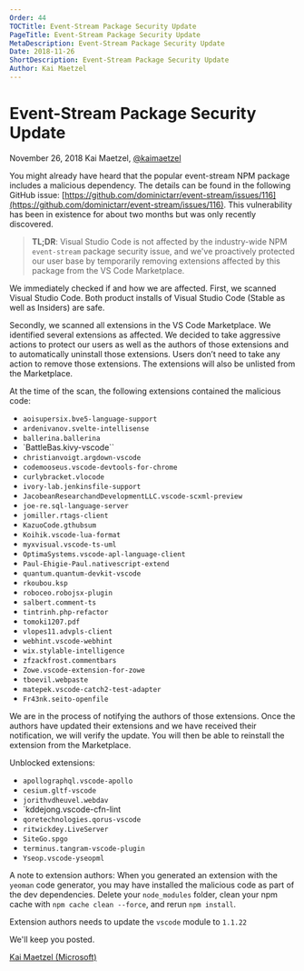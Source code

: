```yaml
---
Order: 44
TOCTitle: Event-Stream Package Security Update
PageTitle: Event-Stream Package Security Update
MetaDescription: Event-Stream Package Security Update
Date: 2018-11-26
ShortDescription: Event-Stream Package Security Update
Author: Kai Maetzel
---
```

# Event-Stream Package Security Update

November 26, 2018 Kai Maetzel, [@kaimaetzel](https://twitter.com/kaimaetzel)

You might already have heard that the popular event-stream NPM package includes a malicious dependency. The details can be found in the following GitHub issue: [https://github.com/dominictarr/event-stream/issues/116](https://github.com/dominictarr/event-stream/issues/116). This vulnerability has been in existence for about two months but was only recently discovered.

>**TL;DR**: Visual Studio Code is not affected by the industry-wide NPM `event-stream` package security issue, and we've proactively protected our user base by temporarily removing extensions affected by this package from the VS Code Marketplace.

We immediately checked if and how we are affected. First, we scanned Visual Studio Code. Both product installs of Visual Studio Code (Stable as well as Insiders) are safe.

Secondly, we scanned all extensions in the VS Code Marketplace. We identified several extensions as affected. We decided to take aggressive actions to protect our users as well as the authors of those extensions and to automatically uninstall those extensions. Users don’t need to take any action to remove those extensions. The extensions will also be unlisted from the Marketplace.

At the time of the scan, the following extensions contained the malicious code:

* `aoisupersix.bve5-language-support`
* `ardenivanov.svelte-intellisense`
* `ballerina.ballerina`
* `BattleBas.kivy-vscode``
* `christianvoigt.argdown-vscode`
* `codemooseus.vscode-devtools-for-chrome`
* `curlybracket.vlocode`
* `ivory-lab.jenkinsfile-support`
* `JacobeanResearchandDevelopmentLLC.vscode-scxml-preview`
* `joe-re.sql-language-server`
* `jomiller.rtags-client`
* `KazuoCode.gthubsum`
* `Koihik.vscode-lua-format`
* `myxvisual.vscode-ts-uml`
* `OptimaSystems.vscode-apl-language-client`
* `Paul-Ehigie-Paul.nativescript-extend`
* `quantum.quantum-devkit-vscode`
* `rkoubou.ksp`
* `roboceo.robojsx-plugin`
* `salbert.comment-ts`
* `tintrinh.php-refactor`
* `tomoki1207.pdf`
* `vlopes11.advpls-client`
* `webhint.vscode-webhint`
* `wix.stylable-intelligence`
* `zfzackfrost.commentbars`
* `Zowe.vscode-extension-for-zowe`
* `tboevil.webpaste`
* `matepek.vscode-catch2-test-adapter`
* `Fr43nk.seito-openfile`

We are in the process of notifying the authors of those extensions. Once the authors have updated their extensions and we have received their notification, we will verify the update. You will then be able to reinstall the extension from the Marketplace.

Unblocked extensions:
* `apollographql.vscode-apollo`
* `cesium.gltf-vscode`
* `jorithvdheuvel.webdav`
* `kddejong.vscode-cfn-lint
* `qoretechnologies.qorus-vscode`
* `ritwickdey.LiveServer`
* `SiteGo.spgo`
* `terminus.tangram-vscode-plugin`
* `Yseop.vscode-yseopml`

A note to extension authors: When you generated an extension with the `yeoman` code generator, you may have installed the malicious code as part of the dev dependencies. Delete your `node_modules` folder, clean your npm cache with `npm cache clean --force`, and rerun `npm install`.

Extension authors needs to update the `vscode` module to `1.1.22`

We'll keep you posted.

[Kai Maetzel (Microsoft)](https://twitter.com/kaimaetzel)
